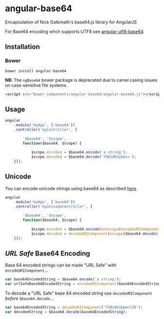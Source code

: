 # angular-base64

Encapsulation of Nick Galbreath's base64.js library for AngularJS

For Base64 encoding whch supports UTF8 see [angular-utf8-base64](https://github.com/stranger82/angular-utf8-base64)

## Installation

### Bower

```
bower install angular-base64
```

**NB:** The `ngBase64` bower package is deprecated due to camel casing issues on case-sensitive file systems.

```html
<script src="bower_components/angular-base64/angular-base64.js"></script>
```

## Usage

```javascript
angular
    .module('myApp', ['base64'])
    .controller('myController', [
    
        '$base64', '$scope', 
        function($base64, $scope) {
        
            $scope.encoded = $base64.encode('a string');
            $scope.decoded = $base64.decode('YSBzdHJpbmc=');
    }]);
```

## Unicode

You can encode unicode strings using base64 as described [here](https://developer.mozilla.org/en-US/docs/Web/API/WindowBase64/Base64_encoding_and_decoding#The_.22Unicode_Problem.22).

```javascript
angular
    .module('myApp', ['base64'])
    .controller('myUnicodeController', [
    
        '$base64', '$scope', 
        function($base64, $scope) {
        
            $scope.encoded = $base64.encode(unescape(encodeURIComponent('✓ a string')));
            $scope.decoded = decodeURIComponent(escape($base64.decode('4pyTIGEgc3RyaW5n')));
    }]);
```

## *URL Safe* Base64 Encoding

Base 64 encoded strings can be made "URL Safe" with `encodeURIComponent`...

```javascript
var base64EncodedString = $base64.encode('a string');
var urlSafeBase64EncodedString = encodeURIComponent(base64EncodedString);
```

To decode a "URL Safe" base 64 encoded string use `decodeURIComponent` *before* `$base64.decode`...

```javascript
var base64EncodedString = decodeURIComponent('YSBzdHJpbmc%3D');
var decodedString = $base64.decode(base64EncodedString);
```
